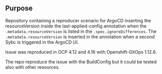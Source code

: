## Purpose

Repository containing a reproducer scenario for ArgoCD inserting the resourceVersion inside the last-applied-config annotation when the `.metadata.resourceVersion` is listed in the `.spec.ignoreDifferences`. The `.metadata.resourceVersion` is inserted in the annotation when a second Sybc is triggered in the ArgoCD UI. 

Issue was reproduced in OCP 4.12 and 4.16 with Openshift-GitOps 1.12.6.

The repo reproduce the issue with the BuildConfig but it could be tested also with other resources.